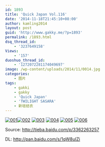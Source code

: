 ```yaml
---
id: 1893
title: 'Quick Japan Vol.116'
date: '2014-11-18T21:45:10+08:00'
author: kamling2014
layout: post
guid: 'http://www.gakky.me/?p=1893'
permalink: /1893.html
dsq_thread_id:
    - '3237649158'
Views:
    - '157'
duoshuo_thread_id:
    - '1272072281174049697'
image: /wp-content/uploads/2014/11/0014.jpg
categories:
    - 图片
tags:
    - gakki
    - gakky
    - 'Quick Japan'
    - 'TWILIGHT SASARA'
    - 新垣结衣
---
```


[![001](http://www.yui-aragaki.org/wp-content/uploads/2014/11/0014.jpg)](http://www.yui-aragaki.org/wp-content/uploads/2014/11/0014.jpg "001")[![002](http://www.yui-aragaki.org/wp-content/uploads/2014/11/0024.jpg)](http://www.yui-aragaki.org/wp-content/uploads/2014/11/0024.jpg "002") [![003](http://www.yui-aragaki.org/wp-content/uploads/2014/11/0033.jpg)](http://www.yui-aragaki.org/wp-content/uploads/2014/11/0033.jpg "003") [![004](http://www.yui-aragaki.org/wp-content/uploads/2014/11/0041.jpg)](http://www.yui-aragaki.org/wp-content/uploads/2014/11/0041.jpg "004") [![005](http://www.yui-aragaki.org/wp-content/uploads/2014/11/0051.jpg)](http://www.yui-aragaki.org/wp-content/uploads/2014/11/0051.jpg "005") [![006](http://www.yui-aragaki.org/wp-content/uploads/2014/11/0061.jpg)](http://www.yui-aragaki.org/wp-content/uploads/2014/11/0061.jpg "006")

Source: <http://tieba.baidu.com/p/3362263257>

DL: <http://pan.baidu.com/s/1qW8uIZi>